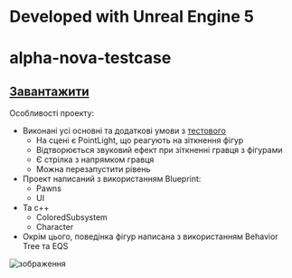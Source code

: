 Developed with Unreal Engine 5
=======
# alpha-nova-testcase

## [Завантажити](https://pickdough.itch.io/alphanova-testcase)

Особливості проекту:

* Виконані усі основні та додаткові умови з [тестового](https://docs.google.com/document/d/1ZUZ2j8I8AV0S50mv_fmvJcKWyn5WVGFoSnkw7IwBzBQ/edit)
  * На сцені є PointLight, що реагують на зіткнення фігур
  * Відтворюється звуковий ефект при зіткненні гравця з фігурами
  * Є стрілка з напрямком гравця
  * Можна перезапустити рівень
* Проект написаний з використанням Blueprint:
  * Pawns
  * UI
* Та с++
  * ColoredSubsystem
  * Character
* Окрім цього, поведінка фігур написана з використанням Behavior Tree та EQS

![зображення](https://github.com/PickDough/alpha-nova-testcase/assets/58230892/2c718ee6-bf31-4760-afd8-e5efa85c1635)
